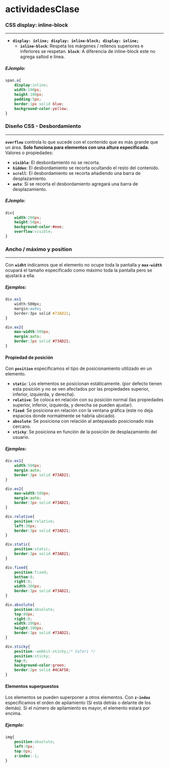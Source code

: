 # actividadesClase

### CSS display: inline-block
------------

- **`display: inline; display: inline-block; display: inline;`**
	- **`inline-block`**: Respeta los márgenes / rellenos superiores e inferiores se respetan.
	**`block`**: A diferencia de inline-block este no agrega saltod e línea.

##### EJemplo:
```css
span.a{
	display:inline;
	width:100px;
	height:100px;
	padding:5px;
	border:1px solid blue;
	background-color:yellow;
}
```

### Diseño CSS - Desbordamiento
------------
**`overflow`** controla lo que sucede con el contenido que es más grande que un área.
**Solo funciona para elementos con una altura especificada.**
Valores o propiedades:
- **`visible`**: El desbordamiento no se recorta.
- **`hidden`**: El desbordamiento se recorta ocultando el resto del contenido.
- **`scroll`**: El desbordamiento se recorta añadiendo una barra de desplazamiento.
- **`auto`**: Si se recorta el desbordamiento agregará una barra de desplazamiento.

##### EJemplo:
```css
div{
	width:200px;
	height:50px;
	background-color:#eee;
	overflow:visible;
}

```

### Ancho / máximo y position
------------
Con **`widht`** indicamos que el elemento no ocupe toda la pantalla y **`max-width`** ocupará el tamaño especificado como máximo toda la pantalla pero se ajustará a ella.

##### Ejemplos:
```css
div.ex1
	width:500px;
	margin:auto;
	border:3px solid #73AD21;
}
```
```css
div.ex2{
	max-width:500px;
	margin:auto;
	border:3px solid #73AD21;
}
```
#### Propiedad de posición
Con **`position`** especificamos el tipo de posicionamiento utilizado en un elemento.
- **`static`**: Los elementos se posicionan estáticamente. (por defecto tienen esta posición y no se ven afectados por las propiedades superior, inferior, izquierda, y derecha).
- **`relative`**: Se coloca en relación con su posición normal (las propiedades superior, inferior, izquierda, y derecha se pueden ajustar).
- **`fixed`**: Se posiciona en relación con la ventana gráfica (este no deja espacios donde normalmente se habría ubicado).
- **`absolute`**: Se posiciona con relación al antepasado posicionado más cercano.
- **`sticky`**: Se posiciona en función de la posición de desplazamiento del usuario.

##### Ejemplos:
```css
div.ex1{
	width:500px;
	margin:auto;
	border:3px solid #73AD21;
}
```

```css
div.ex2{
	max-width:500px;
	margin:auto;
	border:3px solid #73AD21;
}
```
```css
div.relative{
	position:relative;
	left:30px;
	border:3px solid #73AD21;
}
```
```css
div.static{
	position:static;
	border:3px solid #73AD21;
}
```
```css
div.fixed{
	position:fixed;
	bottom:0;
	right:0;
	width:300px;
	border:3px solid #73AD21;
}
```
```css
div.absolute{
	position:absolute;
	top:80px;
	right:0;
	width:200px;
	height:100px;
	border:3px solid #73AD21;
}
```
```css
div.sticky{
	position:-webkit-sticky;/* Safari */
	position:sticky;
	top:0;
	background-color:green;
	border:2px solid #4CAF50;
}
```

#### Elementos superpuestos
Los elementos se pueden superponer a otros elementos.
Con **`z-index`** especificamos el orden de apilamiento (Si está detrás o delante de los demás).
Si el número de apilamiento es mayor, el elemento estará por encima.
##### Ejemplo:
```css
img{
	position:absolute;
	left:0px;
	top:0px;
	z-index:-1;
}
```

